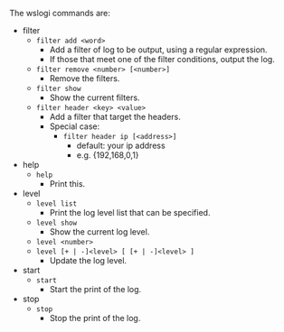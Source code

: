 
The wslogi commands are:
- filter
    - `filter add <word>`
        - Add a filter of log to be output, using a regular expression.
        - If those that meet one of the filter conditions, output the log.
    - `filter remove <number> [<number>]`
        - Remove the filters.
    - `filter show`
        - Show the current filters.
    - `filter header <key> <value>`
        - Add a filter that target the headers.
        - Special case:
            - `filter header ip [<address>]`
                - default: your ip address
                - e.g. {192,168,0,1}
- help
    - `help`
        - Print this.
- level
    - `level list`
        - Print the log level list that can be specified.
    - `level show`
        - Show the current log level.
    - `level <number>`
    - `level [+ | -]<level> [ [+ | -]<level> ]`
        - Update the log level.
- start
    - `start`
        - Start the print of the log.
- stop
    - `stop`
        - Stop the print of the log.
